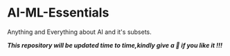 # AI-ML-Essentials

Anything and Everything about AI and it's subsets.


***This repository will be updated time to time,kindly give a 🌟 if you like it !!!***

